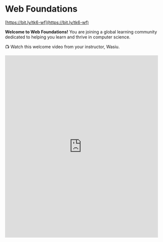 # Web Foundations
[https://bit.ly/tk6-wf](https://bit.ly/tk6-wf)

**Welcome to Web Foundations!** You are joining a global learning community dedicated to helping you learn and thrive in computer science. 

<aside>


📺 Watch this welcome video from your instructor, Wasiu.

</aside>

<div style="position: relative; height: 100%; width: 100%;">
    <iframe width="100%" height="600" src="https://www.youtube.com/embed/j4ilyAbvsF4" title="Welcome to the web foundation course" frameborder="0" allow="accelerometer; autoplay; clipboard-write; encrypted-media; gyroscope; picture-in-picture" allowfullscreen></iframe>
</div>

## Completing your lessons

This page will include all the lessons for the class. Each week, Wasiu will add new lessons and assignments for you to work on. 
Bookmark this page to find all of your lessons. You can get to this page using: [https://bit.ly/tk6-wf](https://bit.ly/tk6-wf)

To find lessons, click the Table of Contents (three horizontal lines) on the top left corner of the page. You can also click the arrows to navigate to the next lesson. 

<aside>


📺 Watch this lesson navigation walkthrough video from Emmy, one of your community managers

</aside>

TODO: ADD EMMY's VIDEO WALKTHROUGH

## Program schedule

Below is the overall schedule for the program. Each day, your community managers will post a "Daily Peak" in Discord to share events for the day.

<div style="width:100%;height:500px;"><iframe src="https://docs.google.com/presentation/embed?id=1hYxAvs5YTPG9M3EgkdsKMzuzMzxHWe6LmcKeOOG7Z3M" frameborder="0" sandbox="allow-scripts allow-popups allow-top-navigation-by-user-activation allow-forms allow-same-origin" allowfullscreen="" style="width: 100%; height: 100%; border-radius: 1px; pointer-events: auto; background-color: white;"></iframe></div>

---

Copyright © 2022 Kibo, Inc. All Rights Reserved.
